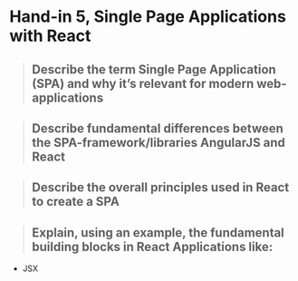# Hand-in 5, Single Page Applications with React

>## Describe the term Single Page Application (SPA) and why it’s relevant for modern web-applications

>## Describe fundamental differences between the SPA-framework/libraries AngularJS and React

>## Describe the overall principles used in React to create a SPA

>## Explain, using an example, the fundamental building blocks in React Applications like:
* JSX


>## 

>## 

>## 

>## 

>## 

>## 
